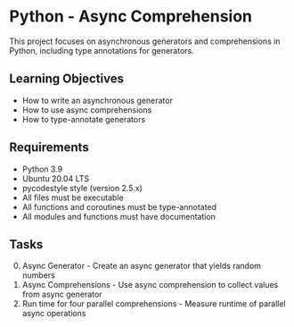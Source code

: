 # Python - Async Comprehension

This project focuses on asynchronous generators and comprehensions in Python, including type annotations for generators.

## Learning Objectives

- How to write an asynchronous generator
- How to use async comprehensions
- How to type-annotate generators

## Requirements

- Python 3.9
- Ubuntu 20.04 LTS
- pycodestyle style (version 2.5.x)
- All files must be executable
- All functions and coroutines must be type-annotated
- All modules and functions must have documentation

## Tasks

0. Async Generator - Create an async generator that yields random numbers
1. Async Comprehensions - Use async comprehension to collect values from async generator
2. Run time for four parallel comprehensions - Measure runtime of parallel async operations

